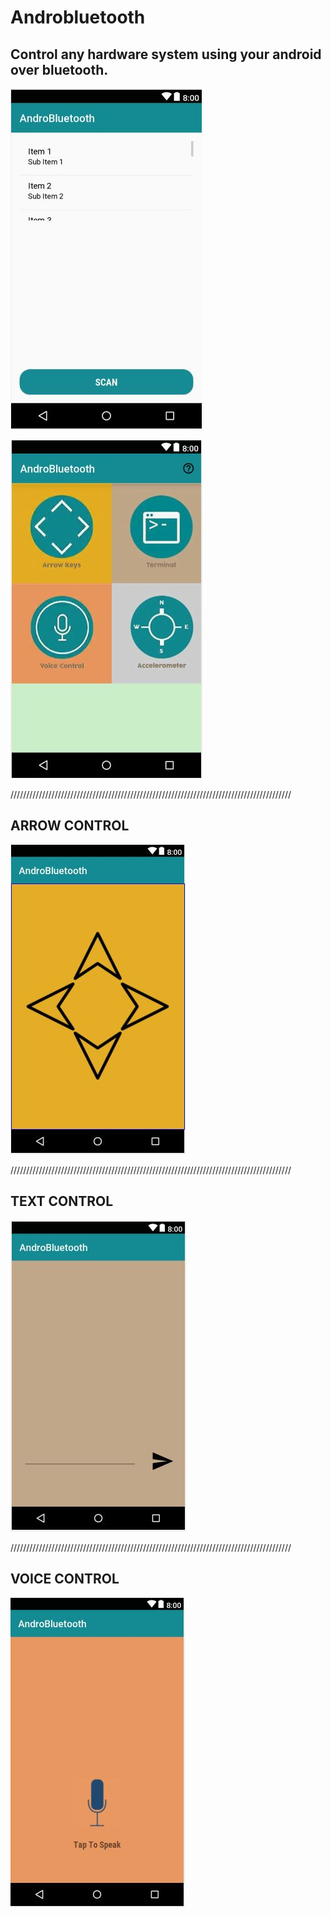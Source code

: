 # Androbluetooth
## Control any hardware system using your android over bluetooth.
![](Screenshot/scan.JPG)

![](Screenshot/shift.JPG)

/////////////////////////////////////////////////////////////////////////////////////////

## ARROW CONTROL
![](Screenshot/arrows.JPG)

/////////////////////////////////////////////////////////////////////////////////////////

## TEXT CONTROL
![](Screenshot/sms.JPG)

/////////////////////////////////////////////////////////////////////////////////////////

## VOICE CONTROL
![](Screenshot/voice.JPG)
